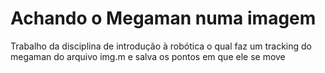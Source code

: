 # Achando o Megaman numa imagem
Trabalho da disciplina de introdução à robótica o qual faz um tracking do megaman do arquivo img.m e salva os pontos em que ele se move
